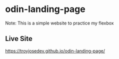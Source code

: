 # odin-landing-page
Note: This is a simple website to practice my flexbox 

## Live Site
https://troyjosedev.github.io/odin-landing-page/
